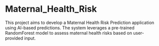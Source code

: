 # Maternal_Health_Risk
This project aims to develop a Maternal Health Risk Prediction application using AI-based predictions. The system leverages a pre-trained RandomForest model to assess maternal health risks based on user-provided input.
